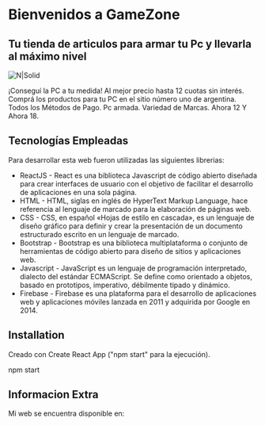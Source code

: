 # Bienvenidos a GameZone
## Tu tienda de articulos para armar tu Pc y llevarla al máximo nivel

![N|Solid](https://www.fullh4rd.com.ar/img/nav_geforce.png)


¡Conseguí la PC a tu medida! Al mejor precio hasta 12 cuotas sin interés.
Comprá los productos para tu PC en el sitio número uno de argentina.
Todos los Métodos de Pago.
Pc armada.
Variedad de Marcas. Ahora 12 Y Ahora 18.




## Tecnologías Empleadas

Para desarrollar esta web fueron utilizadas las siguientes librerias:

- ReactJS - React es una biblioteca Javascript de código abierto diseñada para crear interfaces de usuario con el objetivo de facilitar el desarrollo de aplicaciones en una sola página.
- HTML - HTML, siglas en inglés de HyperText Markup Language, hace referencia al lenguaje de marcado para la elaboración de páginas web.
- CSS - CSS, en español «Hojas de estilo en cascada», es un lenguaje de diseño gráfico para definir y crear la presentación de un documento estructurado escrito en un lenguaje de marcado.
- Bootstrap - Bootstrap es una biblioteca multiplataforma o conjunto de herramientas de código abierto para diseño de sitios y aplicaciones web.
- Javascript - JavaScript es un lenguaje de programación interpretado, dialecto del estándar ECMAScript. Se define como orientado a objetos, ​ basado en prototipos, imperativo, débilmente tipado y dinámico.
- Firebase - Firebase es una plataforma para el desarrollo de aplicaciones web y aplicaciones móviles lanzada en 2011 y adquirida por Google en 2014.

## Installation
Creado con Create React App ("npm start" para la ejecución).

npm start

## Informacion Extra

Mi web se encuentra disponible en:
